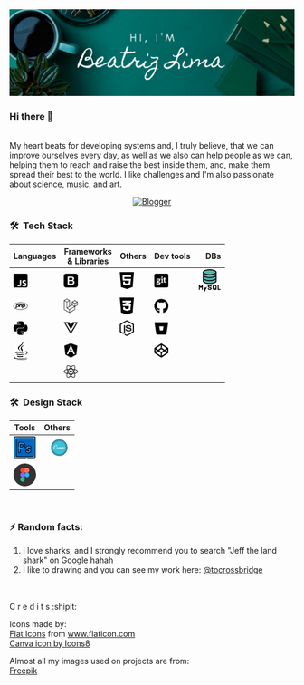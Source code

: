 <img src="img/banner.png" />

### Hi there 👋
<br/>
My heart beats for developing systems and, I truly believe, that we can improve ourselves every day, as well as we also can help people as we can, helping them to reach and raise the best inside them, and, make them spread their best to the world.
I like challenges and I'm also passionate about science, music, and art.

<p align="center">
  <a href="bsideofcode.blogspot.com"><img alt="Blogger" src="https://img.shields.io/badge/Blogger-FF5722?style=for-the-badge&logo=blogger&logoColor=white" ></a>
</p>

<h3> 🛠 &nbsp;Tech Stack</h3>

| Languages                                | Frameworks<br>& Libraries                      | Others | Dev tools                         | DBs |
| ---------------------------------------- |---------------------------------------------| -------------------------------------------|-----| ---:|
| <img src="/svg/js.svg" width="25" />     | <img src="/svg/bootstrap.svg" width="25" /> | <img src="/svg/html5.svg" width="25" />    | <img src="/svg/git.svg" width="25" />       | <img src="/icons/mysql.png" width="40" /> |
| <img src="/svg/php.svg" width="25" />    | <img src="/svg/laravel.svg" width="25" />   | <img src="/svg/css3.svg" width="25" />     | <img src="/svg/github.svg" width="25" />    |                                           |
| <img src="/svg/python.svg" width="25" /> | <img src="/svg/vuejs.svg" width="25" />     | <img src="/svg/node-js.svg" width="25" />  | <img src="/svg/bitbucket.svg" width="25" /> |                                           |
| <img src="/svg/java.svg" width="25" />   | <img src="/svg/angular.svg" width="25" />   |                                            | <img src="/svg/codepen.svg" width="25" />   |                                           |
|                                          | <img src="/svg/react.svg" width="25" />     | 


<h3> 🛠 &nbsp;Design Stack</h3>

| Tools                                               | Others                                        |
| --------------------------------------------------- | ---------------------------------------------:|
| <img src="/icons/adobe-photoshop.png" width="40" /> | <img src="/icons/canva_icon.png" width="40" />|
| <img src="/icons/figma.png" width="40" />           |                                               |

<br/>


### ⚡ Random facts:
1. I love sharks, and I strongly recommend you to search "Jeff the land shark" on Google hahah
2. I like to drawing and you can see my work here: <a href="http://instagram.com/tocrossbridge" target="_blank">@tocrossbridge</a>


<br/><br/>
C r e d i t s :shipit:

Icons made by:<br>
<a href="https://www.flaticon.com/authors/flat-icons" title="Flat Icons">Flat Icons</a> from <a href="https://www.flaticon.com/" title="Flaticon"> www.flaticon.com</a><br>
<a href="https://icons8.com/icon/nBeuei22ZvUb/canva">Canva icon by Icons8</a>

Almost all my images used on projects are from:<br>
<a href="https://www.freepik.com" title="Freepik" target="_blank">Freepik</a>
